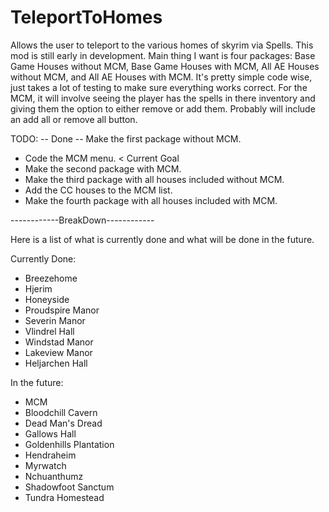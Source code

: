 # TeleportToHomes
 Allows the user to teleport to the various homes of skyrim via Spells. This mod is still early in development. Main thing I want is four packages: Base Game Houses without MCM, Base Game Houses with MCM, All AE Houses without MCM, and All AE Houses with MCM. It's pretty simple code wise, just takes a lot of testing to make sure everything works correct. For the MCM, it will involve seeing the player has the spells in there inventory and giving them the option to either remove or add them. Probably will include an add all or remove all button. 

 TODO: 
  -- Done -- Make the first package without MCM.
  - Code the MCM menu. < Current Goal
  - Make the second package with MCM.
  - Make the third package with all houses included without MCM.
  - Add the CC houses to the MCM list.
  - Make the fourth package with all houses included with MCM.

------------BreakDown------------

 Here is a list of what is currently done and what will be done in the future.

Currently Done:
  - Breezehome	
  - Hjerim	
  - Honeyside	
  - Proudspire Manor
  - Severin Manor
  - Vlindrel Hall	
  - Windstad Manor
  - Lakeview Manor
  - Heljarchen Hall

In the future:
 - MCM
 - Bloodchill Cavern
 - Dead Man's Dread
 - Gallows Hall
 - Goldenhills Plantation
 - Hendraheim
 - Myrwatch
 - Nchuanthumz
 - Shadowfoot Sanctum
 - Tundra Homestead
